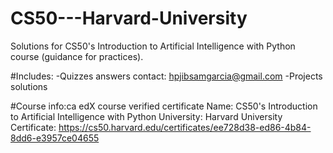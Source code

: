 # CS50---Harvard-University
Solutions for CS50's Introduction to Artificial Intelligence with Python course (guidance for practices).

#Includes:
-Quizzes answers contact: hpjibsamgarcia@gmail.com
-Projects solutions

#Course info:ca
edX course verified certificate
Name: CS50's Introduction to Artificial Intelligence with Python
University: Harvard University
Certificate: https://cs50.harvard.edu/certificates/ee728d38-ed86-4b84-8dd6-e3957ce04655
